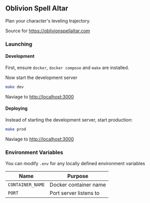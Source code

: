 ## Oblivion Spell Altar

Plan your character's leveling trajectory.

Source for https://oblivionspellaltar.com

### Launching

#### Development

First, ensure `docker`, `docker compose` and `make` are installed.

Now start the development server

```bash
make dev
```

Naviage to [http://localhost:3000](http://localhost:3000)

#### Deploying

Instead of starting the development server, start production:

```bash
make prod
```

Naviage to [http://localhost:3000](http://localhost:3000)

### Environment Variables

You can modify `.env` for any locally defined environment variables

| Name             | Purpose                |
| ---------------- | ---------------------- |
| `CONTAINER_NAME` | Docker container name  |
| `PORT`           | Port server listens to |
